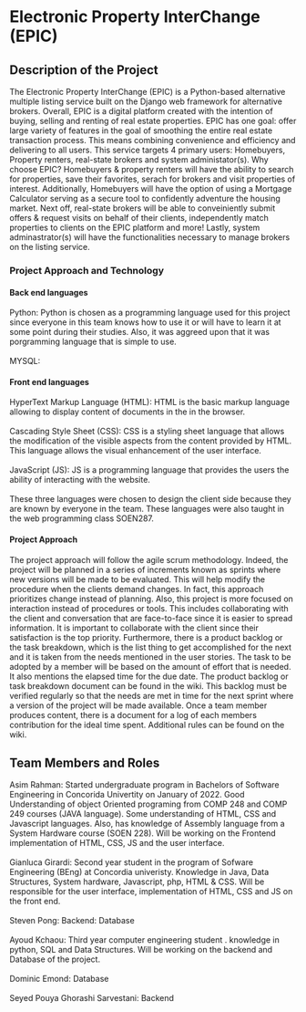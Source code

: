 # Electronic Property InterChange (EPIC)


## Description of the Project

The Electronic Property InterChange (EPIC) is a Python-based alternative multiple listing service built on the Django web framework for alternative brokers. Overall, EPIC is a digital platform created with the intention of buying, selling and renting of real estate properties. EPIC has one goal: offer large variety of features in the goal of smoothing the entire real estate transaction process. This means combining convenience and efficiency and delivering to all users. This service targets 4 primary users: Homebuyers, Property renters, real-state brokers and system administator(s). Why choose EPIC? Homebuyers & property renters will have the ability to search for properties, save their favorites, serach for brokers and visit properties of interest. Additionally, Homebuyers will have the option of using a Mortgage Calculator serving as a secure tool to confidently adventure the housing market. Next off, real-state brokers will be able to conveiniently submit offers & request visits on behalf of their clients, independently match properties to clients on the EPIC platform and more! Lastly, system adminastrator(s) will have the functionalities necessary to manage brokers on the listing service.

###  Project Approach and Technology
#### Back end languages
Python:  Python  is  chosen  as  a  programming  language  used  for  this project since  everyone  in  this  team  knows  how  to  use  it  or  will  have  to  learn  it  at  some  point during  their  studies.  Also,  it  was  aggreed upon  that  it  was  porgramming  language  that is  simple  to  use.<br/><br/>
MYSQL:

#### Front end languages
HyperText Markup Language (HTML): HTML is the basic markup language allowing to display content of documents in the in the browser. <br/><br/>
Cascading Style Sheet (CSS): CSS is a styling sheet language that allows the modification of the visible aspects from the content provided by HTML. This language allows the visual enhancement of the user interface.<br/> <br/>
JavaScript (JS): JS is a programming language that provides the users the ability of interacting with the website.<br/><br/>
These three languages were chosen to design the client side because they are known by everyone in the team. These languages were also taught in the web programming class SOEN287.

#### Project Approach
The project approach will follow the agile scrum methodology. Indeed, the project will be planned in a series of increments known as sprints where new versions will be made to be evaluated. This will help modify the procedure when the clients demand changes. In fact, this approach prioritizes change instead of planning. Also, this project is more focused on interaction instead of procedures or tools. This includes collaborating with the client and conversation that are face-to-face since it is easier to spread information. It is important to collaborate with the client since their satisfaction is the top priority. Furthermore, there is a product backlog or the task breakdown, which is the list thing to get accomplished for the next and it is taken from the needs mentioned in the user stories. The task to be adopted by a member will be based on the amount of effort that is needed. It also mentions the elapsed time for the due date. The product backlog or task breakdown document can be found in the wiki. This backlog must be verified regularly so that the needs are met in time for the next sprint where a version of the project will be made available. Once a team member produces content, there is a document for a log of each members contribution for the ideal time spent. Additional rules can be found on the wiki.


## Team Members and Roles
Asim Rahman: Started undergraduate program in Bachelors of Software Engineering in Concorida Univertity on January of 2022. Good Understanding of object Oriented programing from COMP 248 and COMP 249 courses (JAVA language). Some understanding of HTML, CSS and Javascript languages. Also, has knowledge of Assembly language from a System Hardware course (SOEN 228). Will be working on the Frontend implementation of HTML, CSS, JS and the user interface. <br /><br />
Gianluca Girardi: Second year student in the program of Sofware Engineering (BEng) at Concordia univeristy. Knowledge in Java, Data Structures, System hardware, Javascript, php, HTML & CSS. Will be responsible for the user interface, implementation of HTML, CSS and JS on the front end. <br /><br />
Steven Pong: Backend: Database  <br /><br />
Ayoud Kchaou: Third year computer engineering student . knowledge in python, SQL and Data Structures. Will be working on the backend and Database of the project.  <br /><br />
Dominic Emond: Database <br /><br />
Seyed Pouya Ghorashi Sarvestani: Backend <br /><br />
